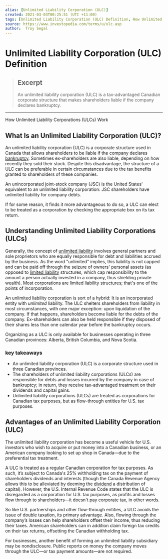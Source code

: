 ```yaml
---
alias: [Unlimited Liability Corporation (ULC)]
created: 2021-03-03T00:25:51 (UTC +11:00)
tags: [Unlimited Liability Corporation (ULC) Definition, How Unlimited Liability Corporations (ULCs) Work]
source: https://www.investopedia.com/terms/u/ulc.asp
author:  Troy Segal
---
```


# Unlimited Liability Corporation (ULC) Definition

> ## Excerpt
> An unlimited liability corporation (ULC) is a tax-advantaged Canadian corporate structure that makes shareholders liable if the company declares bankruptcy.

---

How Unlimited Liability Corporations (ULCs) Work
## What Is an Unlimited Liability Corporation (ULC)?

An unlimited liability corporation (ULC) is a corporate structure used in Canada that allows shareholders to be liable if the company declares [bankruptcy](https://www.investopedia.com/terms/b/bankruptcy.asp). Sometimes ex-shareholders are also liable, depending on how recently they sold their stock. Despite this disadvantage, the structure of a ULC can be preferable in certain circumstances due to the tax benefits granted to shareholders of these companies.

An unincorporated joint-stock company (JSC) is the United States' equivalent to an unlimited liability corporation: JSC shareholders have unlimited liability for company debts.

If for some reason, it finds it more advantageous to do so, a ULC can elect to be treated as a corporation by checking the appropriate box on its tax return.

## Understanding Unlimited Liability Corporations (ULCs)

Generally, the concept of [unlimited liability](https://www.investopedia.com/terms/u/unlimited-liability.asp) involves general partners and sole proprietors who are equally responsible for debt and liabilities accrued by the business. As the word "unlimited" implies, this liability is not capped and can be paid off through the seizure of owners' personal assets (as opposed to [limited liability](https://www.investopedia.com/terms/l/limitedliability.asp) structures, which cap responsibility to the amount a person actually invested in a company, thus shielding private wealth). Most corporations are limited liability structures; that's one of the points of incorporation.

An unlimited liability corporation is sort of a hybrid: It is an incorporated entity with _unlimited_ liability. The ULC shelters shareholders from liability in most circumstances, with one major exception: upon liquidation of the company. If that happens, shareholders become liable for the debts of the company. Ex-shareholders can also be held responsible if they disposed of their shares less than one calendar year before the bankruptcy occurs.

Organizing as a ULC is only available for businesses operating in three Canadian provinces: Alberta, British Columbia, and Nova Scotia.

### key takeaways

-   An unlimited liability corporation (ULC) is a corporate structure used in three Canadian provinces.
-   The shareholders of unlimited liability corporations (ULCs) are responsible for debts and losses incurred by the company in case of bankruptcy; in return, they receive tax-advantaged treatment on their dividends and capital gains.
-   Unlimited liability corporations (ULCs) are treated as corporations for Canadian tax purposes, but as flow-through entities for U.S. tax purposes.

## Advantages of an Unlimited Liability Corporation (ULC)

The unlimited liability corporation has become a useful vehicle for U.S. investors who wish to acquire or put money into a Canadian business, or an American company looking to set up shop in Canada—due to the preferential tax treatment.

A ULC is treated as a regular Canadian corporation for tax purposes. As such, it’s subject to Canada's 25% withholding tax on the payment of shareholders dividends and interests (though the Canada Revenue Agency allows this to be alleviated by deeming the [dividend](https://www.investopedia.com/terms/d/dividend.asp) a distribution of capital). However, the U.S. Internal Revenue Code states that the ULC is disregarded as a corporation for U.S. tax purposes, as profits and losses flow through to shareholders—it doesn't pay corporate tax, in other words.

So like U.S. partnerships and other flow-through entities, a ULC avoids the issue of double taxation, its primary advantage. Also, flowing through the company’s losses can help shareholders offset their income, thus reducing their taxes. American shareholders can in addition claim foreign tax credits on their tax returns, offsetting the Canadian withholding tax.

For businesses, another benefit of forming an unlimited liability subsidiary may be nondisclosure. Public reports on money the company moves through the ULC—or tax payment amounts—are not required.

